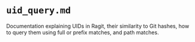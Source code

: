 # `uid_query.md`

Documentation explaining UIDs in Ragit, their similarity to Git hashes, how to query them using full or prefix matches, and path matches.